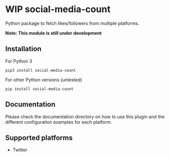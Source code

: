 # WIP social-media-count
Python package to fetch likes/followers from multiple platforms.

**Note: This module is still under development** 

## Installation

For Python 3

    pip3 install social-media-count
    
For other Python versions (untested)

    pip install social-media-count

## Documentation
Please check the documentation directory on how to use this plugin and the different configuration examples for each platform.

## Supported platforms

- Twitter
